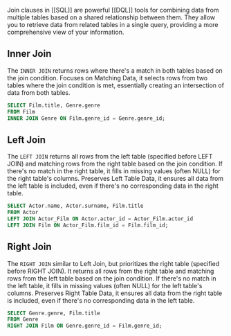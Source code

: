 
Join clauses in [[SQL]] are powerful [[DQL]] tools for combining data from multiple tables based on a shared relationship between them. They allow you to retrieve data from related tables in a single query, providing a more comprehensive view of your information.

## Inner Join

The `INNER JOIN` returns rows where there's a match in both tables based on the join condition. Focuses on Matching Data, it selects rows from two tables where the join condition is met, essentially creating an intersection of data from both tables.

```sql
SELECT Film.title, Genre.genre 
FROM Film 
INNER JOIN Genre ON Film.genre_id = Genre.genre_id;
```

## Left Join

The `LEFT JOIN` returns all rows from the left table (specified before LEFT JOIN) and matching rows from the right table based on the join condition. If there's no match in the right table, it fills in missing values (often NULL) for the right table's columns.
Preserves Left Table Data, it ensures all data from the left table is included, even if there's no corresponding data in the right table.

```sql
SELECT Actor.name, Actor.surname, Film.title 
FROM Actor 
LEFT JOIN Actor_Film ON Actor.actor_id = Actor_Film.actor_id 
LEFT JOIN Film ON Actor_Film.film_id = Film.film_id;
```

## Right Join

The `RIGHT JOIN` similar to Left Join, but prioritizes the right table (specified before RIGHT JOIN). It returns all rows from the right table and matching rows from the left table based on the join condition. If there's no match in the left table, it fills in missing values (often NULL) for the left table's columns.
Preserves Right Table Data, it ensures all data from the right table is included, even if there's no corresponding data in the left table.

```sql
SELECT Genre.genre, Film.title 
FROM Genre 
RIGHT JOIN Film ON Genre.genre_id = Film.genre_id;
```
